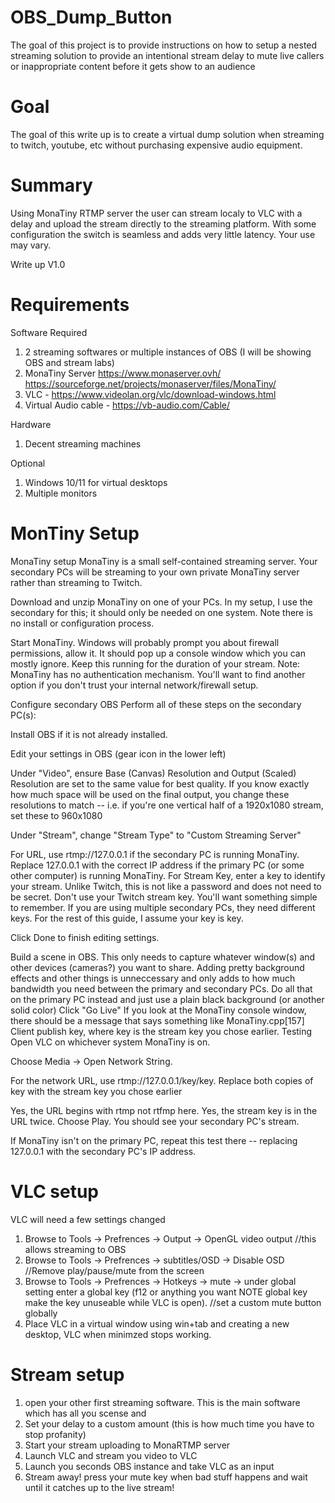 # OBS_Dump_Button
The goal of this project is to provide instructions on how to setup a nested streaming solution to provide an intentional stream delay to mute live callers or inappropriate content before it gets show to an audience  

# Goal
The goal of this write up is to create a virtual dump solution when streaming to twitch, youtube, etc without purchasing expensive audio equipment.

# Summary
Using MonaTiny RTMP server the user can stream localy to VLC with a delay and upload the stream directly to the streaming platform. With some configuration the switch is seamless and adds very little latency. Your use may vary. 

Write up V1.0 

# Requirements 

Software Required
1. 2 streaming softwares or multiple instances of OBS (I will be showing OBS and stream labs)
2. MonaTiny Server https://www.monaserver.ovh/  https://sourceforge.net/projects/monaserver/files/MonaTiny/
3. VLC - https://www.videolan.org/vlc/download-windows.html
4. Virtual Audio cable - https://vb-audio.com/Cable/

Hardware
1. Decent streaming machines

Optional
1. Windows 10/11 for virtual desktops
2. Multiple monitors

# MonTiny Setup

MonaTiny setup
MonaTiny is a small self-contained streaming server. Your secondary PCs will be streaming to your own private MonaTiny server rather than streaming to Twitch.

Download and unzip MonaTiny on one of your PCs. In my setup, I use the secondary for this; it should only be needed on one system. Note there is no install or configuration process.

Start MonaTiny. Windows will probably prompt you about firewall permissions, allow it. It should pop up a console window which you can mostly ignore. Keep this running for the duration of your stream.
Note: MonaTiny has no authentication mechanism. You'll want to find another option if you don't trust your internal network/firewall setup.

Configure secondary OBS
Perform all of these steps on the secondary PC(s):

Install OBS if it is not already installed.

Edit your settings in OBS (gear icon in the lower left)

Under "Video", ensure Base (Canvas) Resolution and Output (Scaled) Resolution are set to the same value for best quality. If you know exactly how much space will be used on the final output, you change these resolutions to match -- i.e. if you're one vertical half of a 1920x1080 stream, set these to 960x1080

Under "Stream", change "Stream Type" to "Custom Streaming Server"

For URL, use rtmp://127.0.0.1 if the secondary PC is running MonaTiny. Replace 127.0.0.1 with the correct IP address if the primary PC (or some other computer) is running MonaTiny.
For Stream Key, enter a key to identify your stream. Unlike Twitch, this is not like a password and does not need to be secret. Don't use your Twitch stream key. You'll want something simple to remember.
If you are using multiple secondary PCs, they need different keys.
For the rest of this guide, I assume your key is key.

Click Done to finish editing settings.

Build a scene in OBS.
This only needs to capture whatever window(s) and other devices (cameras?) you want to share.
Adding pretty background effects and other things is unneccessary and only adds to how much bandwidth you need between the primary and secondary PCs. Do all that on the primary PC instead and just use a plain black background (or another solid color)
Click "Go Live"
If you look at the MonaTiny console window, there should be a message that says something like
MonaTiny.cpp[157] Client publish key, where key is the stream key you chose earlier.
Testing
Open VLC on whichever system MonaTiny is on.

Choose Media -> Open Network String.

For the network URL, use rtmp://127.0.0.1/key/key. Replace both copies of key with the stream key you chose earlier

Yes, the URL begins with rtmp not rtfmp here.
Yes, the stream key is in the URL twice.
Choose Play. You should see your secondary PC's stream.

If MonaTiny isn't on the primary PC, repeat this test there -- replacing 127.0.0.1 with the secondary PC's IP address.

# VLC setup

VLC will need a few settings changed 

1. Browse to Tools -> Prefrences -> Output -> OpenGL video output //this allows streaming to OBS 
2. Browse to Tools -> Prefrences -> subtitles/OSD -> Disable OSD //Remove play/pause/mute from the screen
3.  Browse to Tools -> Prefrences -> Hotkeys -> mute -> under global setting enter a global key (f12 or anything you want NOTE global key make the key unuseable while VLC is open). //set a custom mute button globally
4.  Place VLC in a virtual window using win+tab and creating a new desktop, VLC when minimzed stops working. 

# Stream setup
1. open your other first streaming software. This is the main software which has all you scense and 
2. Set your delay to a custom amount (this is how much time you have to stop profanity)
3. Start your stream uploading to MonaRTMP server
4. Launch VLC and stream you video to VLC
5. Launch you seconds OBS instance and take VLC as an input
6. Stream away! press your mute key when bad stuff happens and wait until it catches up to the live stream!


